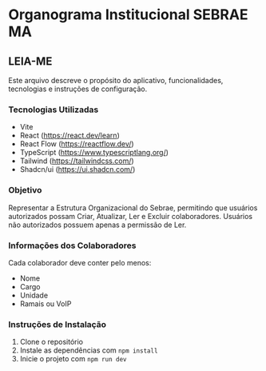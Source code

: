 # Organograma Institucional SEBRAE MA

## LEIA-ME

Este arquivo descreve o propósito do aplicativo, funcionalidades, tecnologias e instruções de configuração.

### Tecnologias Utilizadas
- Vite
- React (https://react.dev/learn)
- React Flow (https://reactflow.dev/)
- TypeScript (https://www.typescriptlang.org/)
- Tailwind (https://tailwindcss.com/)
- Shadcn/ui (https://ui.shadcn.com/)

### Objetivo
Representar a Estrutura Organizacional do Sebrae, permitindo que usuários autorizados possam Criar, Atualizar, Ler e Excluir colaboradores. Usuários não autorizados possuem apenas a permissão de Ler.

### Informações dos Colaboradores
Cada colaborador deve conter pelo menos:
- Nome
- Cargo
- Unidade
- Ramais ou VoIP

### Instruções de Instalação
1. Clone o repositório
2. Instale as dependências com `npm install`
3. Inicie o projeto com `npm run dev`
